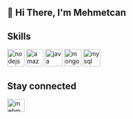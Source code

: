 ## 👋 Hi There, I'm Mehmetcan

## Skills
<p align="left">
<a href="https://nodejs.org" target="_blank"> <img src="https://devicons.github.io/devicon/devicon.git/icons/nodejs/nodejs-original-wordmark.svg" alt="nodejs" width=40 height=40/></a>
<a href="https://aws.amazon.com" target="_blank"> <img src="https://devicon.dev/devicon.git/icons/amazonwebservices/amazonwebservices-original-wordmark.svg" width=40 height=40 alt="amazon web services"/></a>
<a href="https://www.java.com" target="_blank"> <img src="https://devicon.dev/devicon.git/icons/java/java-original-wordmark.svg" width=40 height=40 alt="java"/></a>
<a href="https://www.mongodb.com" target="_blank"> <img src="https://devicon.dev/devicon.git/icons/mongodb/mongodb-original-wordmark.svg" width=40 height=40 alt="mongodb"/></a>
<a href="https://www.mysql.com" target="_blank"> <img src="https://devicon.dev/devicon.git/icons/mysql/mysql-original-wordmark.svg" width=40 height=40 alt="mysql"/></a>

## Stay connected
<p align="left">
<a href="https://www.linkedin.com/in/mehmetcangulesci" target="_blank"><img align="center" src="https://cdn.jsdelivr.net/npm/simple-icons@3.0.1/icons/linkedin.svg" alt="mehmetcangulesci" height="30" width="40" /></a>
</p>
